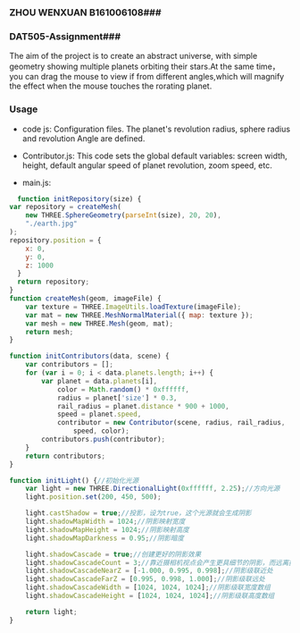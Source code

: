 ### ZHOU WENXUAN B161006108###
### DAT505-Assignment###

The aim of the project is to create an abstract universe, with simple geometry showing multiple planets orbiting their stars.At the same time，you can drag the mouse to view if from different angles,which will magnify the effect when the mouse touches the rorating planet.

### Usage ###
* code js:
Configuration files. The planet's revolution radius, sphere radius and revolution Angle are defined.

* Contributor.js:
This code sets the global default variables: screen width, height, default angular speed of planet revolution, zoom speed, etc.

* main.js:

```javascript
  function initRepository(size) {
var repository = createMesh(
    new THREE.SphereGeometry(parseInt(size), 20, 20),
    "./earth.jpg"
);
repository.position = {
    x: 0,
    y: 0,
    z: 1000
  }
  return repository;
}
function createMesh(geom, imageFile) {
    var texture = THREE.ImageUtils.loadTexture(imageFile);
    var mat = new THREE.MeshNormalMaterial({ map: texture });
    var mesh = new THREE.Mesh(geom, mat);
    return mesh;
}
```
```javascript
function initContributors(data, scene) {
    var contributors = [];
    for (var i = 0; i < data.planets.length; i++) {
        var planet = data.planets[i],
            color = Math.random() * 0xffffff,
            radius = planet['size'] * 0.3,
            rail_radius = planet.distance * 900 + 1000,
            speed = planet.speed,
            contributor = new Contributor(scene, radius, rail_radius,
                speed, color);
        contributors.push(contributor);
    }
    return contributors;
}
```
```javascript
function initLight() {//初始化光源
    var light = new THREE.DirectionalLight(0xffffff, 2.25);//方向光源
    light.position.set(200, 450, 500);

    light.castShadow = true;//投影，设为true，这个光源就会生成阴影
    light.shadowMapWidth = 1024;//阴影映射宽度
    light.shadowMapHeight = 1024;//阴影映射高度
    light.shadowMapDarkness = 0.95;//阴影暗度

    light.shadowCascade = true;//创建更好的阴影效果
    light.shadowCascadeCount = 3;//靠近摄相机视点会产生更具细节的阴影，而远离摄像机视点阴影的细节更少
    light.shadowCascadeNearZ = [-1.000, 0.995, 0.998];//阴影级联近处
    light.shadowCascadeFarZ = [0.995, 0.998, 1.000];//阴影级联远处
    light.shadowCascadeWidth = [1024, 1024, 1024];//阴影级联宽度数组
    light.shadowCascadeHeight = [1024, 1024, 1024];//阴影级联高度数组

    return light;
}
```
